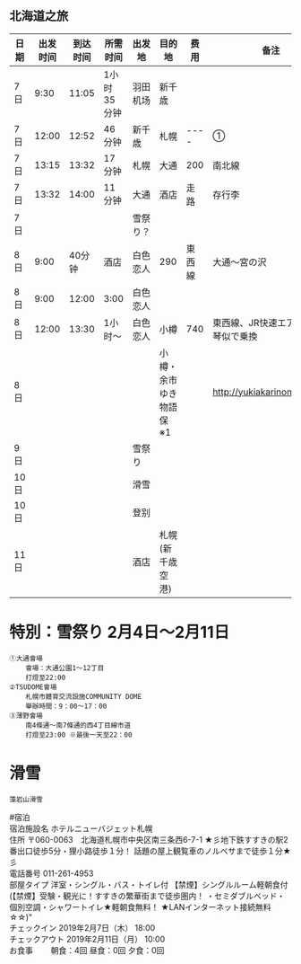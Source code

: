 ## 北海道之旅

|日期 | 出发时间 | 到达时间 | 所需时间 | 出发地 | 目的地 | 费用 |备注
|---- | ------- | ------- | ------- | ------ |------ | ---- | ---
|7日 | 9:30 | 11:05 | 1小时35分钟 | 羽田机场 | 新千歳
|7日 | 12:00 | 12:52 | 46分钟	 | 新千歳 | 札幌 | ---- | ①	
|7日	| 13:15	| 13:32	| 17分钟 | 札幌	| 大通	|  200	| 南北線 | 
|7日	| 13:32 | 14:00 | 11分钟 | 大通	| 酒店	|  走路 | 存行李
|7日	| |||				                雪祭り？							    		
|8日 | 9:00 | 40分钟	| 酒店 | 白色恋人 | 290 | 東西線 | 大通～宮の沢
|8日 | 9:00 | 12:00 | 3:00 | 白色恋人				
|8日 | 12:00 | 13:30 | 1小时～ | 白色恋人 | 小樽 | 740 | 東西線、JR快速エアポート	琴似で乗換
|8日 | ||||			                	小樽・余市ゆき物語保※1	||			http://yukiakarinomichi.org/ 	
|9日 | |||				                    雪祭り				
|10日 | |||					                滑雪				
|10日||||				                登别				
|11日||||				 酒店|         札幌(新千歳空港)	

# 特別：雪祭り		2月4日～2月11日
	①大通會場					
		會場：大通公園1～12丁目
		打燈至22:00	
	②TSUDOME會場					
		札幌市體育交流設施COMMUNITY DOME		
		舉辦時間：9：00～17：00
	③薄野會場					
		南4條通～南7條通的西4丁目線市道		
		打燈至23:00 ※最後一天至22：00
	
# 滑雪
	藻岩山滑雪
	
#宿泊						
	宿泊施設名	ホテルニューバジェット札幌				
	住所		    〒060-0063　北海道札幌市中央区南三条西6-7-1
	            ★彡地下鉄すすきの駅2番出口徒歩5分・狸小路徒歩１分！
	            話題の屋上観覧車のノルベサまで徒歩１分★彡											
	電話番号		011-261-4953				
	部屋タイプ		洋室・シングル・バス・トイレ付
	            【禁煙】シングルルーム軽朝食付
	            (【禁煙】受験・観光に！すすきの繁華街まで徒歩圏内！
	            ・セミダブルベッド・個別空調・シャワートイレ★軽朝食無料！
	            ★LANインターネット接続無料☆☆)"			
	チェックイン		2019年2月7日（木） 18:00				
	チェックアウト	2019年2月11日（月） 10:00				
	お食事　　	朝食：4回 昼食：0回 夕食：0回			
